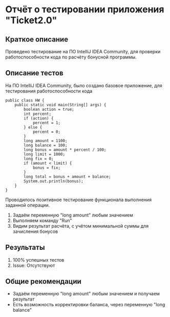 # Отчёт о тестировании приложения "Ticket2.0"

## Краткое описание
Проведено тестирование на ПО IntelliJ IDEA Community, для проверки работоспособности кода по расчёту бонусной программы.

## Описание тестов
На ПО IntelliJ IDEA Community, было создано базовое приложение, для тестирования работоспособности кода
```
public class HW {
    public static void main(String[] args) {
        boolean action = true;
        int percent;
        if (action) {
            percent = 1;
        } else {
            percent = 0;
        }
        long amount = 1100;
        long balance = 100;
        long bonus = amount * percent / 100;
        long limit = 1000;
        long fix = 0;
        if (amount < limit) {
            bonus = fix;
        }
        long total = bonus + amount + balance;
        System.out.println(bonus);
    }
}
```

Проводилось позитивное тестирование функционала выполнения заданной операции.

1. Задаём переменную "long amount" любым значением
2. Выполняем команду "Run"
3. Видим результат расчёта, с учётом минимальной суммы для зачисления бонусов

## Результаты
1. 100% успешных тестов
2. Issue: Отсутствуют

## Общие рекомендации
* Задаём переменную "long amount" любым значением и получаем результат
* Есть возможность корректировки баланса, через переменную "long balance"